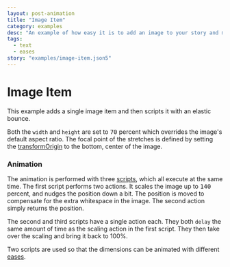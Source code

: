 ```yaml
---
layout: post-animation
title: "Image Item"
category: examples
desc: "An example of how easy it is to add an image to your story and make it bounce around."
tags: 
  - text
  - eases
story: "examples/image-item.json5"
---
```

# Image Item
This example adds a single image item and then scripts it with an elastic bounce.

Both the <code>width</code> and <code>height</code> are set to <samp class="number">70</samp> percent which overrides the image's default aspect ratio.  The focal point of the stretches is defined by setting the [transformOrigin](/properties/#transform-origin) to the bottom, center of the image.

### Animation
The animation is performed with three [scripts](/concepts/#scripts), which all execute at the same time. The first script performs two actions. It scales the image up to <samp class="number">140</samp> percent, and nudges the position down a bit.  The position is moved to compensate for the extra whitespace in the image.  The second action simply returns the position.

The second and third scripts have a single action each.  They both <code>delay</code> the same amount of time as the scaling action in the first script.  They then take over the scaling and bring it back to 100%.

Two scripts are used so that the dimensions can be animated with different [eases](/concepts/#eases).
